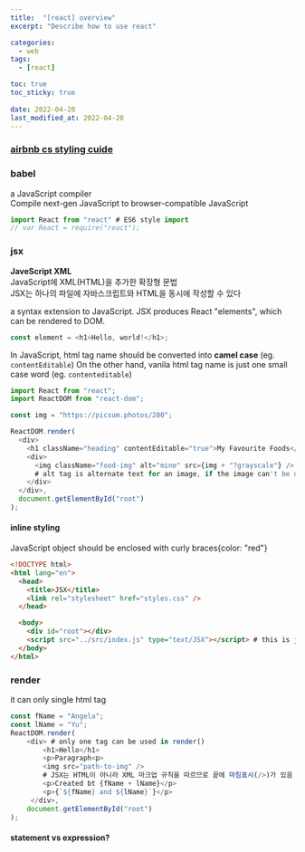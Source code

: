 ```yaml
---
title:  "[react] overview"
excerpt: "Describe how to use react"

categories:
  - web
tags:
  - [react]

toc: true
toc_sticky: true
 
date: 2022-04-20
last_modified_at: 2022-04-20
---
```


### [airbnb cs styling cuide](https://github.com/airbnb/javascript/tree/master/react)

### babel

a JavaScript compiler  
Compile next-gen JavaScript to browser-compatible JavaScript  

```javascript
import React from "react" # ES6 style import
// var React = require("react");

```

### jsx

**JaveScript XML**  
JavaScript에 XML(HTML)을 추가한 확장형 문법  
JSX는 하나의 파일에 자바스크립트와 HTML을 동시에 작성할 수 있다  

a syntax extension to JavaScript.
JSX produces React "elements", which can be rendered to DOM.  

```javascript
const element = <h1>Hello, world!</h1>;
```

In JavaScript, html tag name should be converted into **camel case** (eg. `contentEditable`)
On the other hand, vanila html tag name is just one small case word (eg. `contenteditable`)

```javascript
import React from "react";
import ReactDOM from "react-dom";

const img = "https://picsum.photos/200";

ReactDOM.render(
  <div>
    <h1 className="heading" contentEditable="true">My Favourite Foods</h1> # camel case
    <div>
      <img className="food-img" alt="mine" src={img + "?grayscale"} /> # you should put the closing tag in jsx
      # alt tag is alternate text for an image, if the image can't be displayed
    </div>
  </div>,
  document.getElementById("root")
);
```

#### inline styling

JavaScript object should be enclosed with curly braces{color: "red"}

```html
<!DOCTYPE html>
<html lang="en">
  <head>
    <title>JSX</title>
    <link rel="stylesheet" href="styles.css" />
  </head>

  <body>
    <div id="root"></div>
    <script src="../src/index.js" type="text/JSX"></script> # this is jsx file
  </body>
</html>
```


### render

it can only single html tag  

```javascript
const fName = "Angela";
const lName = "Yu";
ReactDOM.render(
    <div> # only one tag can be used in render()
        <h1>Hello</h1>
        <p>Paragraph<p>
        <img src="path-to-img" />
        # JSX는 HTML이 아니라 XML 마크업 규칙을 따르므로 끝에 마침표시(/>)가 있음
        <p>Created bt {fName + lName}</p>
        <p>{`${fName} and ${lName}`}</p>
     </div>,
    document.getElementById("root")
);
```

#### statement vs expression?
